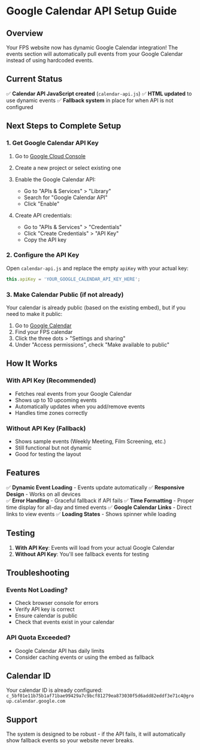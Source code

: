 # Google Calendar API Setup Guide

## Overview
Your FPS website now has dynamic Google Calendar integration! The events section will automatically pull events from your Google Calendar instead of using hardcoded events.

## Current Status
✅ **Calendar API JavaScript created** (`calendar-api.js`)
✅ **HTML updated** to use dynamic events
✅ **Fallback system** in place for when API is not configured

## Next Steps to Complete Setup

### 1. Get Google Calendar API Key

1. Go to [Google Cloud Console](https://console.cloud.google.com/)
2. Create a new project or select existing one
3. Enable the Google Calendar API:
   - Go to "APIs & Services" > "Library"
   - Search for "Google Calendar API"
   - Click "Enable"

4. Create API credentials:
   - Go to "APIs & Services" > "Credentials"
   - Click "Create Credentials" > "API Key"
   - Copy the API key

### 2. Configure the API Key

Open `calendar-api.js` and replace the empty `apiKey` with your actual key:

```javascript
this.apiKey = 'YOUR_GOOGLE_CALENDAR_API_KEY_HERE';
```

### 3. Make Calendar Public (if not already)

Your calendar is already public (based on the existing embed), but if you need to make it public:

1. Go to [Google Calendar](https://calendar.google.com/)
2. Find your FPS calendar
3. Click the three dots > "Settings and sharing"
4. Under "Access permissions", check "Make available to public"

## How It Works

### With API Key (Recommended)
- Fetches real events from your Google Calendar
- Shows up to 10 upcoming events
- Automatically updates when you add/remove events
- Handles time zones correctly

### Without API Key (Fallback)
- Shows sample events (Weekly Meeting, Film Screening, etc.)
- Still functional but not dynamic
- Good for testing the layout

## Features

✅ **Dynamic Event Loading** - Events update automatically
✅ **Responsive Design** - Works on all devices  
✅ **Error Handling** - Graceful fallback if API fails
✅ **Time Formatting** - Proper time display for all-day and timed events
✅ **Google Calendar Links** - Direct links to view events
✅ **Loading States** - Shows spinner while loading

## Testing

1. **With API Key**: Events will load from your actual Google Calendar
2. **Without API Key**: You'll see fallback events for testing

## Troubleshooting

### Events Not Loading?
- Check browser console for errors
- Verify API key is correct
- Ensure calendar is public
- Check that events exist in your calendar

### API Quota Exceeded?
- Google Calendar API has daily limits
- Consider caching events or using the embed as fallback

## Calendar ID
Your calendar ID is already configured:
`c_5bf01e11b75b1af71bae99429a7c9bcf81279ea873030f5d6add82eddf3e71c4@group.calendar.google.com`

## Support
The system is designed to be robust - if the API fails, it will automatically show fallback events so your website never breaks.

